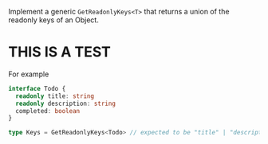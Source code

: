 Implement a generic `GetReadonlyKeys<T>` that returns a union of the readonly keys of an Object.
# THIS IS A TEST
For example

```ts
interface Todo {
  readonly title: string
  readonly description: string
  completed: boolean
}

type Keys = GetReadonlyKeys<Todo> // expected to be "title" | "description"
```
